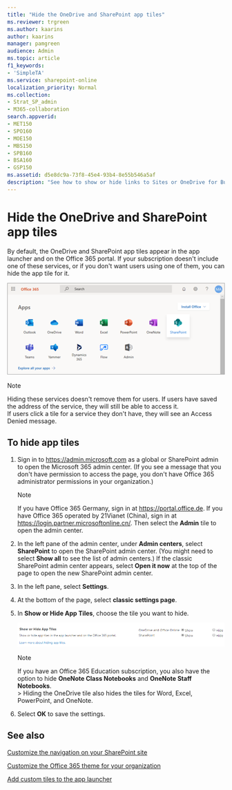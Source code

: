 ```yaml
---
title: "Hide the OneDrive and SharePoint app tiles"
ms.reviewer: trgreen
ms.author: kaarins
author: kaarins
manager: pamgreen
audience: Admin
ms.topic: article
f1_keywords:
- 'SimpleTA'
ms.service: sharepoint-online
localization_priority: Normal
ms.collection:  
- Strat_SP_admin
- M365-collaboration
search.appverid:
- MET150
- SPO160
- MOE150
- MBS150
- SPB160
- BSA160
- GSP150
ms.assetid: d5e8dc9a-73f8-45e4-93b4-8e55b546a5af
description: "See how to show or hide links to Sites or OneDrive for Business. "
---
```


# Hide the OneDrive and SharePoint app tiles

By default, the OneDrive and SharePoint app tiles appear in the app launcher and on the Office 365 portal. If your subscription doesn't include one of these services, or if you don't want users using one of them, you can hide the app tile for it. 
  
![Office 365 start page with SharePoint selected](media/4ff2c093-2b26-4d28-a65b-4d02e66818df.png)
  
> [!NOTE]
> Hiding these services doesn't remove them for users. If users have saved the address of the service, they will still be able to access it. <br> If users click a tile for a service they don't have, they will see an Access Denied message. 
  
## To hide app tiles
<a name="__top"> </a>

1. Sign in to https://admin.microsoft.com as a global or SharePoint admin to open the Microsoft 365 admin center. (If you see a message that you don't have permission to access the page, you don't have Office 365 administrator permissions in your organization.)
    
    > [!NOTE]
    > If you have Office 365 Germany, sign in at https://portal.office.de. If you have Office 365 operated by 21Vianet (China), sign in at https://login.partner.microsoftonline.cn/. Then select the **Admin** tile to open the admin center.  
    
2. In the left pane of the admin center, under **Admin centers**, select **SharePoint** to open the SharePoint admin center. (You might need to select **Show all** to see the list of admin centers.) If the classic SharePoint admin center appears, select **Open it now** at the top of the page to open the new SharePoint admin center. 
    
3. In the left pane, select **Settings**. 

4. At the bottom of the page, select **classic settings page**.
    
5. In **Show or Hide App Tiles**, choose the tile you want to hide.
    
    ![SPO SharePoint Settings Show/hide options section](media/516f0f56-c44e-465e-8ec5-ba56fbbe2b3b.PNG)
  
    > [!NOTE]
    > If you have an Office 365 Education subscription, you also have the option to hide **OneNote Class Notebooks** and **OneNote Staff Notebooks**. <br>> Hiding the OneDrive tile also hides the tiles for Word, Excel, PowerPoint, and OneNote. 
  
6. Select **OK** to save the settings. 
    
## See also
<a name="__top"> </a>

[Customize the navigation on your SharePoint site](https://support.office.com/article/3CD61AE7-A9ED-4E1E-BF6D-4655F0BF25CA#ID0EAACAAA=Online)
  
[Customize the Office 365 theme for your organization](/office365/admin/setup/customize-your-organization-theme)
  
[Add custom tiles to the app launcher](/office365/admin/manage/customize-the-app-launcher)

